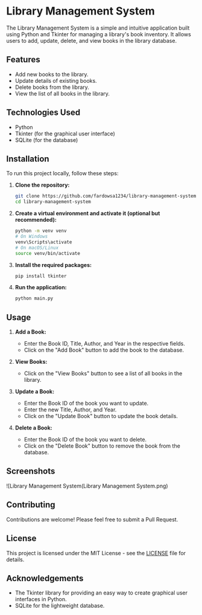 # Library Management System

The Library Management System is a simple and intuitive application built using Python and Tkinter for managing a library's book inventory. It allows users to add, update, delete, and view books in the library database.

## Features

- Add new books to the library.
- Update details of existing books.
- Delete books from the library.
- View the list of all books in the library.

## Technologies Used

- Python
- Tkinter (for the graphical user interface)
- SQLite (for the database)

## Installation

To run this project locally, follow these steps:

1. **Clone the repository:**

    ```bash
    git clone https://github.com/fardowsa1234/library-management-system.git
    cd library-management-system
    ```

2. **Create a virtual environment and activate it (optional but recommended):**

    ```bash
    python -m venv venv
    # On Windows
    venv\Scripts\activate
    # On macOS/Linux
    source venv/bin/activate
    ```

3. **Install the required packages:**

    ```bash
    pip install tkinter
    ```

4. **Run the application:**

    ```bash
    python main.py
    ```

## Usage

1. **Add a Book:**
   - Enter the Book ID, Title, Author, and Year in the respective fields.
   - Click on the "Add Book" button to add the book to the database.

2. **View Books:**
   - Click on the "View Books" button to see a list of all books in the library.

3. **Update a Book:**
   - Enter the Book ID of the book you want to update.
   - Enter the new Title, Author, and Year.
   - Click on the "Update Book" button to update the book details.

4. **Delete a Book:**
   - Enter the Book ID of the book you want to delete.
   - Click on the "Delete Book" button to remove the book from the database.

## Screenshots

![Library Management System(Library Management System.png)

## Contributing

Contributions are welcome! Please feel free to submit a Pull Request.

## License

This project is licensed under the MIT License - see the [LICENSE](LICENSE) file for details.

## Acknowledgements

- The Tkinter library for providing an easy way to create graphical user interfaces in Python.
- SQLite for the lightweight database.

